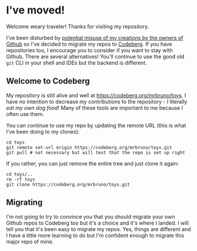 # I've moved!

Welcome weary traveler!  Thanks for visiting my repository.

I've been disturbed by [potential misuse of my creations by the owners of Github](https://www.theverge.com/news/757461/microsoft-github-thomas-dohmke-resignation-coreai-team-transition) so I've decided to migrate my repos to [Codeberg](codeberg.org).  If you have repositories too, I encourage you to consider if you want to stay with Github.  There are several alternatives!  You'll continue to use the good old `git` CLI in your shell and IDEs but the backend is different.

## Welcome to Codeberg
My repository is still alive and well at https://codeberg.org/mrbruno/toys.  I have no intention to decrease my contributions to the repository - I literally _eat my own dog food_!  Many of these tools are important to me because I often use them.

You can continue to use my repo by updating the remote URL (this is what I've been doing to my clones):
```
cd toys
git remote set-url origin https://codeberg.org/mrbruno/toys.git
git pull # not necessary but will test that the repo is set up right
```

If you rather, you can just remove the entire tree and just clone it again:
```
cd toys/..
rm -rf toys
git clone https://codeberg.org/mrbruno/toys.git
```

## Migrating
I'm not going to try to convince you that you should migrate your own Github repos to Codeberg too but it's a choice and it's where I landed.  I will tell you that it's been easy to migrate my repos.  Yes, things are different and I have a little more learning to do but I'm confident enough to migrate this major repo of mine.
